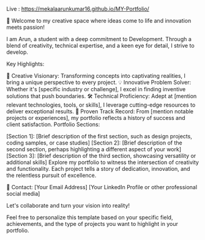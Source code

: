 
Live : https://mekalaarunkumar16.github.io/MY-Portfolio/

🚀 Welcome to my creative space where ideas come to life and innovation meets passion!

I am Arun, a student  with a deep commitment to  Development. Through a blend of creativity, technical expertise, and a keen eye for detail, I strive to develop.

Key Highlights:

🎨 Creative Visionary: Transforming concepts into captivating realities, I bring a unique perspective to every project.
💡 Innovative Problem Solver: Whether it's [specific industry or challenge], I excel in finding inventive solutions that push boundaries.
🛠️ Technical Proficiency: Adept at [mention relevant technologies, tools, or skills], I leverage cutting-edge resources to deliver exceptional results.
🌟 Proven Track Record: From [mention notable projects or experiences], my portfolio reflects a history of success and client satisfaction.
Portfolio Sections:

[Section 1]: [Brief description of the first section, such as design projects, coding samples, or case studies]
[Section 2]: [Brief description of the second section, perhaps highlighting a different aspect of your work]
[Section 3]: [Brief description of the third section, showcasing versatility or additional skills]
Explore my portfolio to witness the intersection of creativity and functionality. Each project tells a story of dedication, innovation, and the relentless pursuit of excellence.

📧 Contact:
[Your Email Address]
[Your LinkedIn Profile or other professional social media]

Let's collaborate and turn your vision into reality!

Feel free to personalize this template based on your specific field, achievements, and the type of projects you want to highlight in your portfolio.
